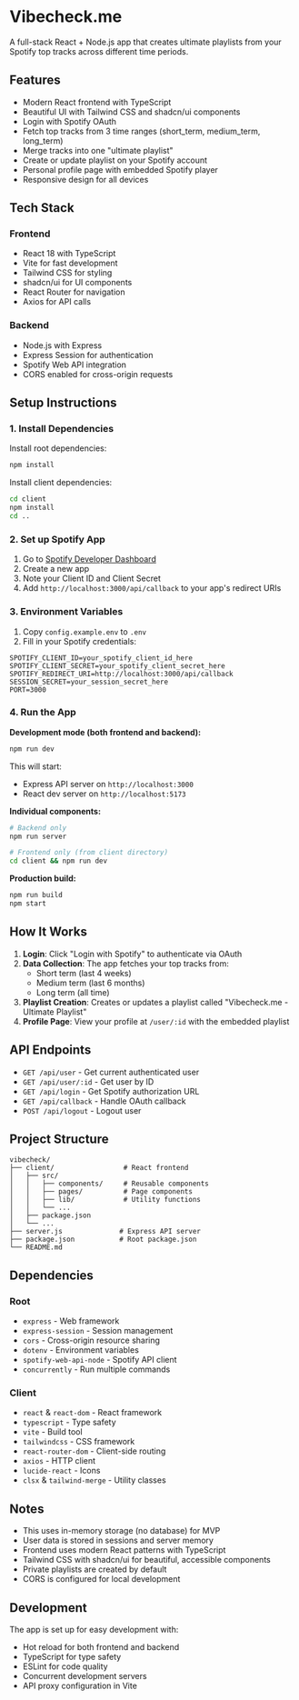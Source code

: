 # Vibecheck.me

A full-stack React + Node.js app that creates ultimate playlists from your Spotify top tracks across different time periods.

## Features

- Modern React frontend with TypeScript
- Beautiful UI with Tailwind CSS and shadcn/ui components
- Login with Spotify OAuth
- Fetch top tracks from 3 time ranges (short_term, medium_term, long_term)
- Merge tracks into one "ultimate playlist"
- Create or update playlist on your Spotify account
- Personal profile page with embedded Spotify player
- Responsive design for all devices

## Tech Stack

### Frontend
- React 18 with TypeScript
- Vite for fast development
- Tailwind CSS for styling
- shadcn/ui for UI components
- React Router for navigation
- Axios for API calls

### Backend
- Node.js with Express
- Express Session for authentication
- Spotify Web API integration
- CORS enabled for cross-origin requests

## Setup Instructions

### 1. Install Dependencies

Install root dependencies:
```bash
npm install
```

Install client dependencies:
```bash
cd client
npm install
cd ..
```

### 2. Set up Spotify App
1. Go to [Spotify Developer Dashboard](https://developer.spotify.com/dashboard/)
2. Create a new app
3. Note your Client ID and Client Secret
4. Add `http://localhost:3000/api/callback` to your app's redirect URIs

### 3. Environment Variables
1. Copy `config.example.env` to `.env`
2. Fill in your Spotify credentials:
```
SPOTIFY_CLIENT_ID=your_spotify_client_id_here
SPOTIFY_CLIENT_SECRET=your_spotify_client_secret_here
SPOTIFY_REDIRECT_URI=http://localhost:3000/api/callback
SESSION_SECRET=your_session_secret_here
PORT=3000
```

### 4. Run the App

**Development mode (both frontend and backend):**
```bash
npm run dev
```

This will start:
- Express API server on `http://localhost:3000`
- React dev server on `http://localhost:5173`

**Individual components:**
```bash
# Backend only
npm run server

# Frontend only (from client directory)
cd client && npm run dev
```

**Production build:**
```bash
npm run build
npm start
```

## How It Works

1. **Login**: Click "Login with Spotify" to authenticate via OAuth
2. **Data Collection**: The app fetches your top tracks from:
   - Short term (last 4 weeks)
   - Medium term (last 6 months)
   - Long term (all time)
3. **Playlist Creation**: Creates or updates a playlist called "Vibecheck.me - Ultimate Playlist"
4. **Profile Page**: View your profile at `/user/:id` with the embedded playlist

## API Endpoints

- `GET /api/user` - Get current authenticated user
- `GET /api/user/:id` - Get user by ID
- `GET /api/login` - Get Spotify authorization URL
- `GET /api/callback` - Handle OAuth callback
- `POST /api/logout` - Logout user

## Project Structure

```
vibecheck/
├── client/                 # React frontend
│   ├── src/
│   │   ├── components/     # Reusable components
│   │   ├── pages/          # Page components
│   │   ├── lib/            # Utility functions
│   │   └── ...
│   ├── package.json
│   └── ...
├── server.js              # Express API server
├── package.json           # Root package.json
└── README.md
```

## Dependencies

### Root
- `express` - Web framework
- `express-session` - Session management
- `cors` - Cross-origin resource sharing
- `dotenv` - Environment variables
- `spotify-web-api-node` - Spotify API client
- `concurrently` - Run multiple commands

### Client
- `react` & `react-dom` - React framework
- `typescript` - Type safety
- `vite` - Build tool
- `tailwindcss` - CSS framework
- `react-router-dom` - Client-side routing
- `axios` - HTTP client
- `lucide-react` - Icons
- `clsx` & `tailwind-merge` - Utility classes

## Notes

- This uses in-memory storage (no database) for MVP
- User data is stored in sessions and server memory
- Frontend uses modern React patterns with TypeScript
- Tailwind CSS with shadcn/ui for beautiful, accessible components
- Private playlists are created by default
- CORS is configured for local development

## Development

The app is set up for easy development with:
- Hot reload for both frontend and backend
- TypeScript for type safety
- ESLint for code quality
- Concurrent development servers
- API proxy configuration in Vite